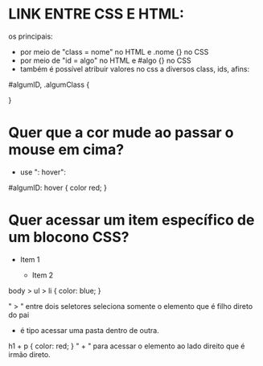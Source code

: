 # LINK ENTRE CSS E HTML:

os principais:
- por meio de "class = nome" no HTML e .nome {} no CSS
- por meio de "id = algo" no HTML e #algo {} no CSS
- também é possível atribuir valores no css a diversos class, ids, afins:

#algumID, .algumClass {

}

# Quer que a cor mude ao passar o mouse em cima?
- use ": hover":

#algumID: hover {
    color red;
}

#  Quer acessar um item específico de um blocono CSS? 

<body>
  <ul>
    <li>Item 1</li>
    <ul>
      <li>Item 2</li>
    </ul>
  </ul>
</body>

body > ul > li {
	color: blue;
}

" > " entre dois seletores seleciona somente o elemento que é filho direto do pai
- é tipo acessar uma pasta dentro de outra.

h1 + p {
	color: red;
}
" + " para acessar o elemento ao lado direito que é irmão direto.

